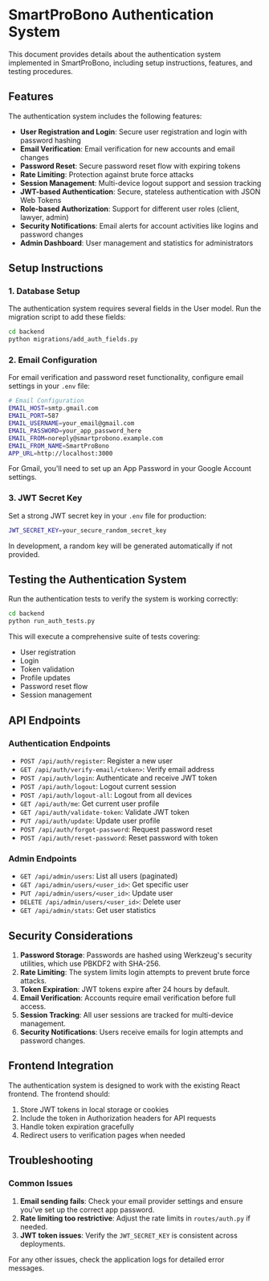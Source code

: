 # SmartProBono Authentication System

This document provides details about the authentication system implemented in SmartProBono, including setup instructions, features, and testing procedures.

## Features

The authentication system includes the following features:

- **User Registration and Login**: Secure user registration and login with password hashing
- **Email Verification**: Email verification for new accounts and email changes
- **Password Reset**: Secure password reset flow with expiring tokens
- **Rate Limiting**: Protection against brute force attacks
- **Session Management**: Multi-device logout support and session tracking
- **JWT-based Authentication**: Secure, stateless authentication with JSON Web Tokens
- **Role-based Authorization**: Support for different user roles (client, lawyer, admin)
- **Security Notifications**: Email alerts for account activities like logins and password changes
- **Admin Dashboard**: User management and statistics for administrators

## Setup Instructions

### 1. Database Setup

The authentication system requires several fields in the User model. Run the migration script to add these fields:

```bash
cd backend
python migrations/add_auth_fields.py
```

### 2. Email Configuration

For email verification and password reset functionality, configure email settings in your `.env` file:

```bash
# Email Configuration
EMAIL_HOST=smtp.gmail.com
EMAIL_PORT=587
EMAIL_USERNAME=your_email@gmail.com
EMAIL_PASSWORD=your_app_password_here
EMAIL_FROM=noreply@smartprobono.example.com
EMAIL_FROM_NAME=SmartProBono
APP_URL=http://localhost:3000
```

For Gmail, you'll need to set up an App Password in your Google Account settings.

### 3. JWT Secret Key

Set a strong JWT secret key in your `.env` file for production:

```bash
JWT_SECRET_KEY=your_secure_random_secret_key
```

In development, a random key will be generated automatically if not provided.

## Testing the Authentication System

Run the authentication tests to verify the system is working correctly:

```bash
cd backend
python run_auth_tests.py
```

This will execute a comprehensive suite of tests covering:
- User registration
- Login
- Token validation
- Profile updates
- Password reset flow
- Session management

## API Endpoints

### Authentication Endpoints

- `POST /api/auth/register`: Register a new user
- `GET /api/auth/verify-email/<token>`: Verify email address
- `POST /api/auth/login`: Authenticate and receive JWT token
- `POST /api/auth/logout`: Logout current session
- `POST /api/auth/logout-all`: Logout from all devices
- `GET /api/auth/me`: Get current user profile
- `GET /api/auth/validate-token`: Validate JWT token
- `PUT /api/auth/update`: Update user profile
- `POST /api/auth/forgot-password`: Request password reset
- `POST /api/auth/reset-password`: Reset password with token

### Admin Endpoints

- `GET /api/admin/users`: List all users (paginated)
- `GET /api/admin/users/<user_id>`: Get specific user
- `PUT /api/admin/users/<user_id>`: Update user
- `DELETE /api/admin/users/<user_id>`: Delete user
- `GET /api/admin/stats`: Get user statistics

## Security Considerations

1. **Password Storage**: Passwords are hashed using Werkzeug's security utilities, which use PBKDF2 with SHA-256.
2. **Rate Limiting**: The system limits login attempts to prevent brute force attacks.
3. **Token Expiration**: JWT tokens expire after 24 hours by default.
4. **Email Verification**: Accounts require email verification before full access.
5. **Session Tracking**: All user sessions are tracked for multi-device management.
6. **Security Notifications**: Users receive emails for login attempts and password changes.

## Frontend Integration

The authentication system is designed to work with the existing React frontend. The frontend should:

1. Store JWT tokens in local storage or cookies
2. Include the token in Authorization headers for API requests
3. Handle token expiration gracefully
4. Redirect users to verification pages when needed

## Troubleshooting

### Common Issues

1. **Email sending fails**: Check your email provider settings and ensure you've set up the correct app password.
2. **Rate limiting too restrictive**: Adjust the rate limits in `routes/auth.py` if needed.
3. **JWT token issues**: Verify the `JWT_SECRET_KEY` is consistent across deployments.

For any other issues, check the application logs for detailed error messages. 